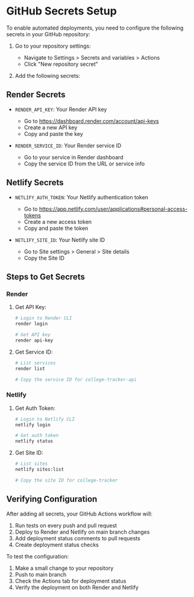 # GitHub Secrets Setup

To enable automated deployments, you need to configure the following secrets in your GitHub repository:

1. Go to your repository settings:
   - Navigate to Settings > Secrets and variables > Actions
   - Click "New repository secret"

2. Add the following secrets:

## Render Secrets
- `RENDER_API_KEY`: Your Render API key
  * Go to https://dashboard.render.com/account/api-keys
  * Create a new API key
  * Copy and paste the key

- `RENDER_SERVICE_ID`: Your Render service ID
  * Go to your service in Render dashboard
  * Copy the service ID from the URL or service info

## Netlify Secrets
- `NETLIFY_AUTH_TOKEN`: Your Netlify authentication token
  * Go to https://app.netlify.com/user/applications#personal-access-tokens
  * Create a new access token
  * Copy and paste the token

- `NETLIFY_SITE_ID`: Your Netlify site ID
  * Go to Site settings > General > Site details
  * Copy the Site ID

## Steps to Get Secrets

### Render
1. Get API Key:
   ```bash
   # Login to Render CLI
   render login

   # Get API key
   render api-key
   ```

2. Get Service ID:
   ```bash
   # List services
   render list

   # Copy the service ID for college-tracker-api
   ```

### Netlify
1. Get Auth Token:
   ```bash
   # Login to Netlify CLI
   netlify login

   # Get auth token
   netlify status
   ```

2. Get Site ID:
   ```bash
   # List sites
   netlify sites:list

   # Copy the site ID for college-tracker
   ```

## Verifying Configuration

After adding all secrets, your GitHub Actions workflow will:
1. Run tests on every push and pull request
2. Deploy to Render and Netlify on main branch changes
3. Add deployment status comments to pull requests
4. Create deployment status checks

To test the configuration:
1. Make a small change to your repository
2. Push to main branch
3. Check the Actions tab for deployment status
4. Verify the deployment on both Render and Netlify
